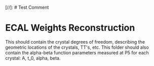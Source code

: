 [//]: # Test Comment
# ECAL Weights Reconstruction

This should contain the crystal degrees of freedom, describing the geometric locations of the crystals, TT's, etc. This folder should also contain the alpha-beta function parameters measured at P5 for each crystal: A, t_0, alpha, beta. 
